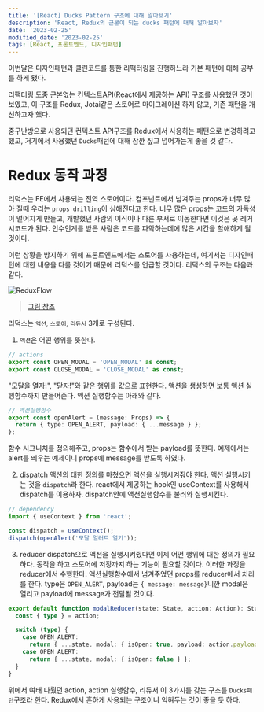 ```yaml
---
title: '[React] Ducks Pattern 구조에 대해 알아보기'
description: 'React, Redux의 근본이 되는 ducks 패턴에 대해 알아보자'
date: '2023-02-25'
modified_date: '2023-02-25'
tags: [React, 프론트엔드, 디자인패턴]
---
```


이번달은 디자인패턴과 클린코드를 통한 리팩터링을 진행하느라 기본 패턴에 대해 공부를 하게 됐다.

리팩터링 도중 근본없는 컨텍스트API(React에서 제공하는 API) 구조를 사용했던 것이 보였고, 이 구조를 Redux, Jotai같은 스토어로 마이그레이션 하지 않고, 기존 패턴을 개선하고자 했다.

중구난방으로 사용되던 컨텍스트 API구조를 Redux에서 사용하는 패턴으로 변경하려고 했고, 거기에서 사용했던 `Ducks`패턴에 대해 잠깐 짚고 넘어가는게 좋을 것 같다.

# Redux 동작 과정

리덕스는 FE에서 사용되는 전역 스토어이다. 컴포넌트에서 넘겨주는 props가 너무 많아 질때 우리는 `props drilling`이 심해진다고 한다. 너무 많은 props는 코드의 가독성이 떨어지게 만들고, 개발했던 사람의 이직이나 다른 부서로 이동한다면 이것은 곳 레거시코드가 된다. 인수인계를 받은 사람은 코드를 파악하는데에 많은 시간을 할애하게 될 것이다.

이런 상황을 방지하기 위해 프론트엔드에서는 스토어를 사용하는데, 여기서는 디자인패턴에 대한 내용을 다룰 것이기 때문에 리덕스를 언급할 것이다. 리덕스의 구조는 다음과 같다.

<img src="https://images.prismic.io/zalando-jobsite/ff54323021b8177c0c6cf0a03bfbd1edcc08c276_redux-flow.png?auto=compress,format" alt="ReduxFlow" />
</div>

> [그림 참조](https://engineering.zalando.com/posts/2016/08/design-patterns-redux.html)

리덕스는 `액션`, `스토어`, `리듀서` 3개로 구성된다.

1. `액션`은 어떤 행위를 뜻한다.

```typescript
// actions
export const OPEN_MODAL = 'OPEN_MODAL' as const;
export const CLOSE_MODAL = 'CLOSE_MODAL' as const;
```

"모달을 열자!", "닫자!"와 같은 행위를 값으로 표현한다. 액션을 생성하면 보통 액션 실행함수까지 만들어준다. 액션 실행함수는 아래와 같다.

```typescript
// 액션실행함수
export const openAlert = (message: Props) => {
  return { type: OPEN_ALERT, payload: { ...message } };
};
```

함수 시그니처를 정의해주고, props는 함수에서 받는 payload를 뜻한다. 예제에서는 alert를 띄우는 예제이니 props에 message를 받도록 하였다.

2. dispatch
   액션의 대한 정의를 마쳤으면 액션을 실행시켜줘야 한다. 액션 실행시키는 것을 `dispatch`라 한다. react에서 제공하는 hook인 useContext를 사용해서 dispatch를 이용하자. dispatch안에 액션실행함수를 불러와 실행시킨다.

```typescript
// dependency
import { useContext } from 'react';

const dispatch = useContext();
dispatch(openAlert('모달 얼러트 열기'));
```

3. reducer
   dispatch으로 액션을 실행시켜줬다면 이제 어떤 행위에 대한 정의가 필요하다. 동작을 하고 스토어에 저장까지 하는 기능이 필요할 것이다. 이러한 과정을 reducer에서 수행한다. 액션실행함수에서 넘겨주었던 props를 reducer에서 처리를 한다. type은 `OPEN_ALERT`, payload는 `{ message: message}`니깐 modal은 열리고 payload에 message가 전달될 것이다.

```typescript
export default function modalReducer(state: State, action: Action): State {
  const { type } = action;

  switch (type) {
    case OPEN_ALERT:
      return { ...state, modal: { isOpen: true, payload: action.payload } };
    case OPEN_ALERT:
      return { ...state, modal: { isOpen: false } };
  }
}
```

위에서 여태 다뤘던 action, action 실행함수, 리듀서 이 3가지를 갖는 구조를 `Ducks패턴`구조라 한다. Redux에서 흔하게 사용되는 구조이니 익혀두는 것이 좋을 듯 하다.
